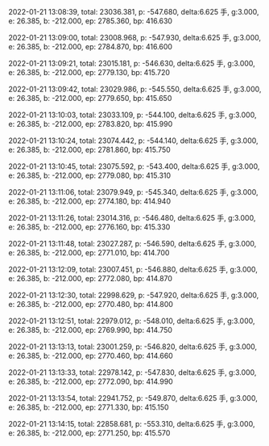 2022-01-21 13:08:39, total: 23036.381, p: -547.680, delta:6.625 手, g:3.000, e: 26.385, b: -212.000, ep: 2785.360, bp: 416.630

2022-01-21 13:09:00, total: 23008.968, p: -547.930, delta:6.625 手, g:3.000, e: 26.385, b: -212.000, ep: 2784.870, bp: 416.600

2022-01-21 13:09:21, total: 23015.181, p: -546.630, delta:6.625 手, g:3.000, e: 26.385, b: -212.000, ep: 2779.130, bp: 415.720

2022-01-21 13:09:42, total: 23029.986, p: -545.550, delta:6.625 手, g:3.000, e: 26.385, b: -212.000, ep: 2779.650, bp: 415.650

2022-01-21 13:10:03, total: 23033.109, p: -544.100, delta:6.625 手, g:3.000, e: 26.385, b: -212.000, ep: 2783.820, bp: 415.990

2022-01-21 13:10:24, total: 23074.442, p: -544.140, delta:6.625 手, g:3.000, e: 26.385, b: -212.000, ep: 2781.860, bp: 415.750

2022-01-21 13:10:45, total: 23075.592, p: -543.400, delta:6.625 手, g:3.000, e: 26.385, b: -212.000, ep: 2779.080, bp: 415.310

2022-01-21 13:11:06, total: 23079.949, p: -545.340, delta:6.625 手, g:3.000, e: 26.385, b: -212.000, ep: 2774.180, bp: 414.940

2022-01-21 13:11:26, total: 23014.316, p: -546.480, delta:6.625 手, g:3.000, e: 26.385, b: -212.000, ep: 2776.160, bp: 415.330

2022-01-21 13:11:48, total: 23027.287, p: -546.590, delta:6.625 手, g:3.000, e: 26.385, b: -212.000, ep: 2771.010, bp: 414.700

2022-01-21 13:12:09, total: 23007.451, p: -546.880, delta:6.625 手, g:3.000, e: 26.385, b: -212.000, ep: 2772.080, bp: 414.870

2022-01-21 13:12:30, total: 22998.629, p: -547.920, delta:6.625 手, g:3.000, e: 26.385, b: -212.000, ep: 2770.480, bp: 414.800

2022-01-21 13:12:51, total: 22979.012, p: -548.010, delta:6.625 手, g:3.000, e: 26.385, b: -212.000, ep: 2769.990, bp: 414.750

2022-01-21 13:13:13, total: 23001.259, p: -546.820, delta:6.625 手, g:3.000, e: 26.385, b: -212.000, ep: 2770.460, bp: 414.660

2022-01-21 13:13:33, total: 22978.142, p: -547.830, delta:6.625 手, g:3.000, e: 26.385, b: -212.000, ep: 2772.090, bp: 414.990

2022-01-21 13:13:54, total: 22941.752, p: -549.870, delta:6.625 手, g:3.000, e: 26.385, b: -212.000, ep: 2771.330, bp: 415.150

2022-01-21 13:14:15, total: 22858.681, p: -553.310, delta:6.625 手, g:3.000, e: 26.385, b: -212.000, ep: 2771.250, bp: 415.570